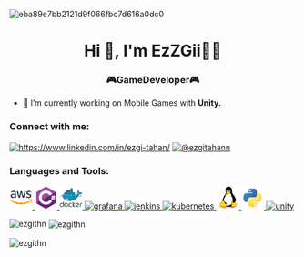 ![eba89e7bb2121d9f066fbc7d616a0dc0](https://github.com/ezgithn/ezgithn/assets/108123991/e3651f5a-803e-4eee-9dc7-aa365961f870)








<h1 align="center">Hi 👋, I'm EzZGii🐾👾</h1>
<h3 align="center">🎮GameDeveloper🎮</h3>


- 🔭 I’m currently working on Mobile Games with **Unity.**


<h3 align="left">Connect with me:</h3>
<p align="left">
<a href="https://linkedin.com/in/https://www.linkedin.com/in/ezgi-tahan/" target="blank"><img align="center" src="https://raw.githubusercontent.com/rahuldkjain/github-profile-readme-generator/master/src/images/icons/Social/linked-in-alt.svg" alt="https://www.linkedin.com/in/ezgi-tahan/" height="30" width="40" /></a>
<a href="https://medium.com/@ezgitahann" target="blank"><img align="center" src="https://raw.githubusercontent.com/rahuldkjain/github-profile-readme-generator/master/src/images/icons/Social/medium.svg" alt="@ezgitahann" height="30" width="40" /></a>
</p>



<h3 align="left">Languages and Tools:</h3>
<p align="left"> <a href="https://aws.amazon.com" target="_blank" rel="noreferrer"> <img src="https://raw.githubusercontent.com/devicons/devicon/master/icons/amazonwebservices/amazonwebservices-original-wordmark.svg" alt="aws" width="40" height="40"/> </a> <a href="https://www.w3schools.com/cs/" target="_blank" rel="noreferrer"> <img src="https://raw.githubusercontent.com/devicons/devicon/master/icons/csharp/csharp-original.svg" alt="csharp" width="40" height="40"/> </a> <a href="https://www.docker.com/" target="_blank" rel="noreferrer"> <img src="https://raw.githubusercontent.com/devicons/devicon/master/icons/docker/docker-original-wordmark.svg" alt="docker" width="40" height="40"/> </a> <a href="https://grafana.com" target="_blank" rel="noreferrer"> <img src="https://www.vectorlogo.zone/logos/grafana/grafana-icon.svg" alt="grafana" width="40" height="40"/> </a> <a href="https://www.jenkins.io" target="_blank" rel="noreferrer"> <img src="https://www.vectorlogo.zone/logos/jenkins/jenkins-icon.svg" alt="jenkins" width="40" height="40"/> </a> <a href="https://kubernetes.io" target="_blank" rel="noreferrer"> <img src="https://www.vectorlogo.zone/logos/kubernetes/kubernetes-icon.svg" alt="kubernetes" width="40" height="40"/> </a> <a href="https://www.linux.org/" target="_blank" rel="noreferrer"> <img src="https://raw.githubusercontent.com/devicons/devicon/master/icons/linux/linux-original.svg" alt="linux" width="40" height="40"/> </a> <a href="https://www.python.org" target="_blank" rel="noreferrer"> <img src="https://raw.githubusercontent.com/devicons/devicon/master/icons/python/python-original.svg" alt="python" width="40" height="40"/> </a> <a href="https://unity.com/" target="_blank" rel="noreferrer"> <img src="https://www.vectorlogo.zone/logos/unity3d/unity3d-icon.svg" alt="unity" width="40" height="40"/> </a> </p>

<p><img align="left" src="https://github-readme-stats.vercel.app/api/top-langs?username=ezgithn&show_icons=true&locale=en&layout=compact" alt="ezgithn" /></p>

<p>&nbsp;<img align="center" src="https://github-readme-stats.vercel.app/api?username=ezgithn&show_icons=true&locale=en" alt="ezgithn" /></p>

<p><img align="center" src="https://github-readme-streak-stats.herokuapp.com/?user=ezgithn&" alt="ezgithn" /></p>
